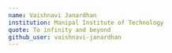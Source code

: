 ```yaml
---
name: Vaishnavi Janardhan
institution: Manipal Institute of Technology
quote: To infinity and beyond
github_user: vaishnavi-janardhan
---
```

